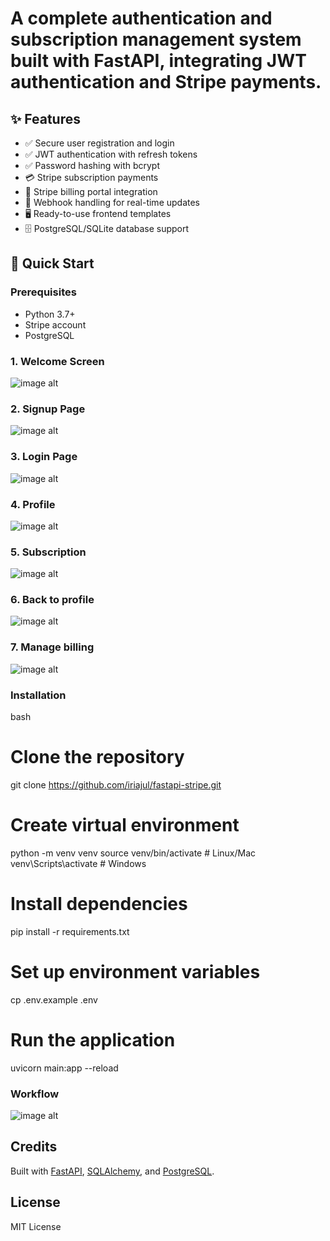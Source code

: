 
# A complete authentication and subscription management system built with FastAPI, integrating JWT authentication and Stripe payments.

## ✨ Features

- ✅ Secure user registration and login
- ✅ JWT authentication with refresh tokens
- ✅ Password hashing with bcrypt
- 💳 Stripe subscription payments
- 🏦 Stripe billing portal integration
- 🔔 Webhook handling for real-time updates
- 🖥️ Ready-to-use frontend templates
- 🗄️ PostgreSQL/SQLite database support

## 🚀 Quick Start

### Prerequisites
- Python 3.7+
- Stripe account
- PostgreSQL 


### 1. Welcome Screen
![image alt](https://github.com/Iriajul/fastapi-stripe/blob/83cdc5a81d0c0d8809dd36989b03c0aad7e055f0/assets/welcome.png)

### 2. Signup Page
![image alt](https://github.com/Iriajul/fastapi-stripe/blob/5f3982f3162e664e3d1f02df4cc5e7a84fb72311/assets/signup.png)

### 3. Login Page
![image alt](https://github.com/Iriajul/fastapi-stripe/blob/5f3982f3162e664e3d1f02df4cc5e7a84fb72311/assets/login.png)

### 4. Profile
![image alt](https://github.com/Iriajul/fastapi-stripe/blob/5f3982f3162e664e3d1f02df4cc5e7a84fb72311/assets/profile.png)

### 5. Subscription
![image alt](https://github.com/Iriajul/fastapi-stripe/blob/5f3982f3162e664e3d1f02df4cc5e7a84fb72311/assets/subscription.png)

### 6. Back to profile
![image alt](https://github.com/Iriajul/fastapi-stripe/blob/5f3982f3162e664e3d1f02df4cc5e7a84fb72311/assets/subprofile.png)

### 7. Manage billing
![image alt](https://github.com/Iriajul/fastapi-stripe/blob/5f3982f3162e664e3d1f02df4cc5e7a84fb72311/assets/managebilling.png)

### Installation
bash
# Clone the repository
git clone https://github.com/iriajul/fastapi-stripe.git

# Create virtual environment
python -m venv venv
source venv/bin/activate  # Linux/Mac
venv\Scripts\activate    # Windows

# Install dependencies
pip install -r requirements.txt

# Set up environment variables
cp .env.example .env

# Run the application
uvicorn main:app --reload

### Workflow
![image alt](https://github.com/Iriajul/fastapi-stripe/blob/3605cb0d5329936e6d4a7ca27df00c3a6a2c9a40/assets/deepseek_mermaid_20250717_9582c5.png)

## Credits

 Built with [FastAPI](https://fastapi.tiangolo.com/), [SQLAlchemy](https://www.sqlalchemy.org/), and [PostgreSQL](https://www.postgresql.org/).

## License

MIT License




